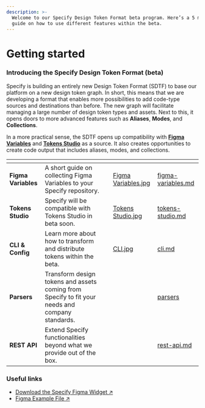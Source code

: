 ```yaml
---
description: >-
  Welcome to our Specify Design Token Format beta program. Here’s a 5 minute
  guide on how to use different features within the beta.
---
```


# Getting started

### Introducing the Specify Design Token Format (beta)

Specify is building an entirely new Design Token Format (SDTF) to base our platform on a new design token graph. In short, this means that we are developing a format that enables more possibilities to add code-type sources and destinations than before. The new graph will facilitate managing a large number of design token types and assets. Next to this, it opens doors to more advanced features such as **Aliases**, **Modes**, and **Collections**.

In a more practical sense, the SDTF opens up compatibility with [**Figma Variables**](figma-variables.md) and [**Tokens Studio**](tokens-studio.md) as a source. It also creates opportunities to create code output that includes aliases, modes, and collections.



<table data-view="cards"><thead><tr><th></th><th></th><th data-hidden></th><th data-hidden data-card-cover data-type="files"></th><th data-hidden data-card-target data-type="content-ref"></th></tr></thead><tbody><tr><td><strong>Figma Variables</strong></td><td>A short guide on collecting Figma Variables to your Specify repository.</td><td></td><td><a href="../.gitbook/assets/Figma Variables.jpg">Figma Variables.jpg</a></td><td><a href="figma-variables.md">figma-variables.md</a></td></tr><tr><td><strong>Tokens Studio</strong></td><td>Specify will be compatible with Tokens Studio in beta soon. </td><td></td><td><a href="../.gitbook/assets/Tokens Studio.jpg">Tokens Studio.jpg</a></td><td><a href="tokens-studio.md">tokens-studio.md</a></td></tr><tr><td><strong>CLI &#x26; Config</strong></td><td>Learn more about how to transform and distribute tokens within the beta.</td><td></td><td><a href="../.gitbook/assets/CLI.jpg">CLI.jpg</a></td><td><a href="cli.md">cli.md</a></td></tr><tr><td><strong>Parsers</strong></td><td>Transform design tokens and assets coming from Specify to fit your needs and company standards.</td><td></td><td></td><td><a href="parsers/">parsers</a></td></tr><tr><td><strong>REST API</strong></td><td>Extend Specify functionalities beyond what we provide out of the box.</td><td></td><td></td><td><a href="rest-api.md">rest-api.md</a></td></tr></tbody></table>

### Useful links

* [Download the Specify Figma Widget ↗ ](https://www.figma.com/community/widget/1182723580740552626)
* [Figma Example File ↗ ](https://www.figma.com/community/file/1078015059752018461/Design-Tokens-from-Figma-to-code-with-Specify)
